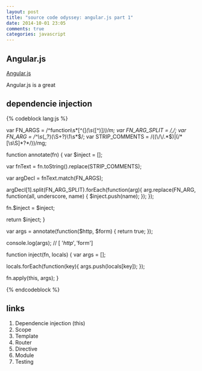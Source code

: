 ```yaml
---
layout: post
title: "source code odyssey: angular.js part 1"
date: 2014-10-01 23:05
comments: true
categories: javascript
---
```


## Angular.js

[Angular.js](https://angularjs.org/)

Angular.js is a great

## dependencie injection

<!-- more -->

{% codeblock lang:js %}

var FN_ARGS = /^function\s*[^\(]*\(\s*([^\)]*)\)/m;
var FN_ARG_SPLIT = /,/;
var FN_ARG = /^\s*(_?)(\S+?)\1\s*$/;
var STRIP_COMMENTS = /((\/\/.*$)|(\/\*[\s\S]*?\*\/))/mg;

function annotate(fn) {
  var $inject = [];
  
  var fnText = fn.toString().replace(STRIP_COMMENTS);

  var argDecl = fnText.match(FN_ARGS);

  argDecl[1].split(FN_ARG_SPLIT).forEach(function(arg){
    arg.replace(FN_ARG, function(all, underscore, name) {
      $inject.push(name);
    });
  });

  fn.$inject = $inject;

  return $inject;
}

var args = annotate(function($http, $form) {
  return true;
});

console.log(args); // [ '$http', '$form']

function inject(fn, locals) {
  var args = [];

  locals.forEach(function(key){
    args.push(locals[key]);
  });

  fn.apply(this, args);
}

{% endcodeblock %}

## links

1. Dependencie injection (this)
1. Scope
1. Template
1. Router
1. Directive
1. Module
1. Testing
